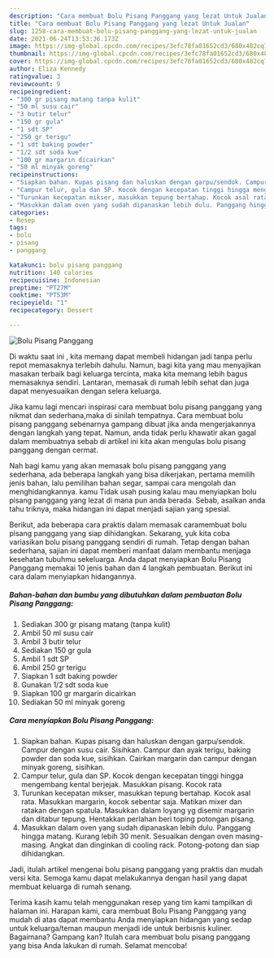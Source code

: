 ```yaml
---
description: "Cara membuat Bolu Pisang Panggang yang lezat Untuk Jualan"
title: "Cara membuat Bolu Pisang Panggang yang lezat Untuk Jualan"
slug: 1258-cara-membuat-bolu-pisang-panggang-yang-lezat-untuk-jualan
date: 2021-06-24T13:53:36.173Z
image: https://img-global.cpcdn.com/recipes/3efc78fa01652cd3/680x482cq70/bolu-pisang-panggang-foto-resep-utama.jpg
thumbnail: https://img-global.cpcdn.com/recipes/3efc78fa01652cd3/680x482cq70/bolu-pisang-panggang-foto-resep-utama.jpg
cover: https://img-global.cpcdn.com/recipes/3efc78fa01652cd3/680x482cq70/bolu-pisang-panggang-foto-resep-utama.jpg
author: Eliza Kennedy
ratingvalue: 3
reviewcount: 9
recipeingredient:
- "300 gr pisang matang tanpa kulit"
- "50 ml susu cair"
- "3 butir telur"
- "150 gr gula"
- "1 sdt SP"
- "250 gr terigu"
- "1 sdt baking powder"
- "1/2 sdt soda kue"
- "100 gr margarin dicairkan"
- "50 ml minyak goreng"
recipeinstructions:
- "Siapkan bahan. Kupas pisang dan haluskan dengan garpu/sendok. Campur dengan susu cair. Sisihkan. Campur dan ayak terigu, baking powder dan soda kue, sisihkan. Cairkan margarin dan campur dengan minyak goreng, sisihkan."
- "Campur telur, gula dan SP. Kocok dengan kecepatan tinggi hingga mengembang kental berjejak. Masukkan pisang. Kocok rata"
- "Turunkan kecepatan mikser, masukkan tepung bertahap. Kocok asal rata. Masukkan margarin, kocok sebentar saja. Matikan mixer dan ratakan dengan spatula. Masukkan dalam loyang yg disemir margarin dan ditabur tepung. Hentakkan perlahan beri toping potongan pisang."
- "Masukkan dalam oven yang sudah dipanaskan lebih dulu. Panggang hingga matang. Kurang lebih 30 menit. Sesuaikan dengan oven masing-masing. Angkat dan dinginkan di cooling rack. Potong-potong dan siap dihidangkan."
categories:
- Resep
tags:
- bolu
- pisang
- panggang

katakunci: bolu pisang panggang 
nutrition: 140 calories
recipecuisine: Indonesian
preptime: "PT27M"
cooktime: "PT53M"
recipeyield: "1"
recipecategory: Dessert

---
```



![Bolu Pisang Panggang](https://img-global.cpcdn.com/recipes/3efc78fa01652cd3/680x482cq70/bolu-pisang-panggang-foto-resep-utama.jpg)

Di waktu  saat ini , kita memang dapat membeli hidangan jadi tanpa perlu repot memasaknya terlebih dahulu. Namun, bagi kita yang mau menyajikan masakan terbaik bagi keluarga tercinta, maka kita memang lebih bagus memasaknya sendiri. Lantaran, memasak di rumah lebih sehat dan juga dapat menyesuaikan dengan selera keluarga.

Jika kamu lagi mencari inspirasi cara membuat bolu pisang panggang yang nikmat dan sederhana,maka di sinilah tempatnya. Cara membuat bolu pisang panggang  sebenarnya gampang dibuat jika anda mengerjakannya dengan langkah yang tepat. Namun, anda tidak perlu khawatir akan gagal dalam membuatnya 
sebab di artikel ini kita akan mengulas bolu pisang panggang dengan cermat.  



Nah bagi kamu yang akan memasak bolu pisang panggang yang sederhana, ada beberapa langkah yang bisa dikerjakan, pertama memilih jenis bahan, lalu pemilihan bahan segar, sampai cara mengolah dan menghidangkannya. kamu Tidak usah pusing kalau mau menyiapkan bolu pisang panggang yang lezat di mana pun anda berada. Sebab, asalkan anda  tahu triknya, maka hidangan ini dapat menjadi sajian yang spesial.

Berikut, ada beberapa cara praktis  dalam memasak caramembuat bolu pisang panggang yang siap dihidangkan. Sekarang, yuk kita coba variasikan bolu pisang panggang sendiri di rumah. Tetap dengan bahan sederhana, sajian ini dapat memberi manfaat dalam membantu menjaga kesehatan tubuhmu sekeluarga. Anda dapat menyiapkan Bolu Pisang Panggang memakai 10 jenis bahan dan 4 langkah pembuatan. Berikut ini cara dalam menyiapkan hidangannya.

<!--inarticleads1-->

##### Bahan-bahan dan bumbu yang dibutuhkan dalam pembuatan Bolu Pisang Panggang:

1. Sediakan 300 gr pisang matang (tanpa kulit)
1. Ambil 50 ml susu cair
1. Ambil 3 butir telur
1. Sediakan 150 gr gula
1. Ambil 1 sdt SP
1. Ambil 250 gr terigu
1. Siapkan 1 sdt baking powder
1. Gunakan 1/2 sdt soda kue
1. Siapkan 100 gr margarin dicairkan
1. Sediakan 50 ml minyak goreng




<!--inarticleads2-->

##### Cara menyiapkan Bolu Pisang Panggang:

1. Siapkan bahan. Kupas pisang dan haluskan dengan garpu/sendok. Campur dengan susu cair. Sisihkan. Campur dan ayak terigu, baking powder dan soda kue, sisihkan. Cairkan margarin dan campur dengan minyak goreng, sisihkan.
1. Campur telur, gula dan SP. Kocok dengan kecepatan tinggi hingga mengembang kental berjejak. Masukkan pisang. Kocok rata
1. Turunkan kecepatan mikser, masukkan tepung bertahap. Kocok asal rata. Masukkan margarin, kocok sebentar saja. Matikan mixer dan ratakan dengan spatula. Masukkan dalam loyang yg disemir margarin dan ditabur tepung. Hentakkan perlahan beri toping potongan pisang.
1. Masukkan dalam oven yang sudah dipanaskan lebih dulu. Panggang hingga matang. Kurang lebih 30 menit. Sesuaikan dengan oven masing-masing. Angkat dan dinginkan di cooling rack. Potong-potong dan siap dihidangkan.




Jadi, itulah artikel mengenai  bolu pisang panggang  yang praktis dan mudah versi kita. Semoga kamu dapat melakukannya dengan hasil yang dapat membuat keluarga di rumah senang. 

Terima kasih kamu telah menggunakan resep yang tim kami tampilkan di halaman ini. Harapan kami, cara membuat  Bolu Pisang Panggang yang mudah di atas dapat membantu Anda menyiapkan hidangan yang sedap untuk keluarga/teman maupun menjadi ide untuk berbisnis kuliner. Bagaimana? Gampang kan? Itulah cara membuat bolu pisang panggang yang bisa Anda lakukan di rumah. Selamat mencoba!

